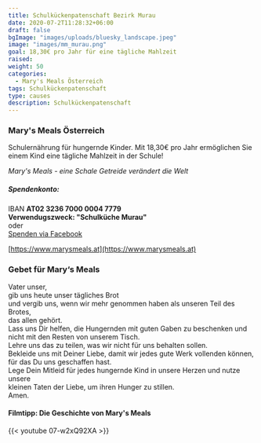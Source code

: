 ```yaml
---
title: Schulkückenpatenschaft Bezirk Murau
date: 2020-07-2T11:28:32+06:00
draft: false
bgImage: "images/uploads/bluesky_landscape.jpeg"
image: "images/mm_murau.png" 
goal: 18,30€ pro Jahr für eine tägliche Mahlzeit
raised: 
weight: 50
categories:
  - Mary's Meals Österreich
tags: Schulkückenpatenschaft
type: causes
description: Schulkückenpatenschaft
---
```


### Mary's Meals Österreich
Schulernährung für hungernde Kinder. 
Mit 18,30€ pro Jahr ermöglichen Sie einem Kind eine tägliche Mahlzeit in der Schule!
<!--more-->

_Mary's Meals - eine Schale Getreide verändert die Welt_
##### Spendenkonto:
IBAN **AT02 3236 7000 0004 7779**  
**Verwendugszweck: "Schulküche Murau"**  
oder  
[Spenden via Facebook](https://www.facebook.com/donate/3094017167486354/1300543690364736/)  
<!-- ###### Verein: „Mary’s Meals – Schulernährung für hungernde Kinder“
###### Steinbauergasse 15/24
###### 1120 Wien, Österreich
###### Tel: +43 664 88933572
###### E-Mail: info@marysmeals.at
###### ZVR: 815375485 
-->


[https://www.marysmeals.at](https://www.marysmeals.at)


### Gebet für Mary‘s Meals
Vater unser,  
gib uns heute unser tägliches Brot  
und vergib uns, wenn wir mehr genommen haben als unseren Teil des Brotes,  
das allen gehört.  
Lass uns Dir helfen, die Hungernden mit guten Gaben zu beschenken und  
nicht mit den Resten von unserem Tisch.  
Lehre uns das zu teilen, was wir nicht für uns behalten sollen.  
Bekleide uns mit Deiner Liebe, damit wir jedes gute Werk vollenden können,  
für das Du uns geschaffen hast.  
Lege Dein Mitleid für jedes hungernde Kind in unsere Herzen und nutze unsere  
kleinen Taten der Liebe, um ihren Hunger zu stillen.  
Amen.


#### Filmtipp: Die Geschichte von Mary's Meals
{{< youtube 07-w2xQ92XA >}}